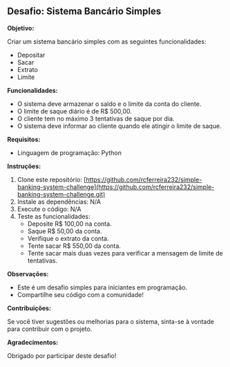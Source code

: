 ## Desafio: Sistema Bancário Simples

**Objetivo:**

Criar um sistema bancário simples com as seguintes funcionalidades:

- Depositar
- Sacar
- Extrato
- Limite

**Funcionalidades:**

- O sistema deve armazenar o saldo e o limite da conta do cliente.
- O limite de saque diário é de R$ 500,00.
- O cliente tem no máximo 3 tentativas de saque por dia.
- O sistema deve informar ao cliente quando ele atingir o limite de saque.

**Requisitos:**

- Linguagem de programação: Python

**Instruções:**

1. Clone este repositório: [https://github.com/rcferreira232/simple-banking-system-challenge](https://github.com/rcferreira232/simple-banking-system-challenge.git)
2. Instale as dependências: N/A
3. Execute o código: N/A
4. Teste as funcionalidades:
   - Deposite R$ 100,00 na conta.
   - Saque R$ 50,00 da conta.
   - Verifique o extrato da conta.
   - Tente sacar R$ 550,00 da conta.
   - Tente sacar mais duas vezes para verificar a mensagem de limite de tentativas.

**Observações:**

- Este é um desafio simples para iniciantes em programação.
- Compartilhe seu código com a comunidade!

**Contribuições:**

Se você tiver sugestões ou melhorias para o sistema, sinta-se à vontade para contribuir com o projeto.

**Agradecimentos:**

Obrigado por participar deste desafio!
